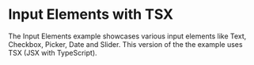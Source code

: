 # Input Elements with TSX

The Input Elements example showcases various input elements like Text, Checkbox, Picker, Date and Slider.
This version of the the example uses TSX (JSX with TypeScript).
